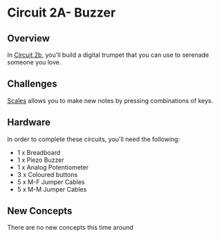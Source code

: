 # Circuit 2A- Buzzer

## Overview

In [Circuit 2b](./base), you'll build a digital trumpet that you can use to serenade someone you love.

## Challenges

[Scales](./scales) allows you to make new notes by pressing combinations of keys.

## Hardware

In order to complete these circuits, you'll need the following:

- 1 x Breadboard
- 1 x Piezo Buzzer
- 1 x Analog Potentiometer
- 3 x Coloured buttons
- 5 x M-F Jumper Cables
- 5 x M-M Jumper Cables

## New Concepts

There are no new concepts this time around
